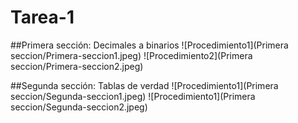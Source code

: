 # Tarea-1
##Primera sección: Decimales a binarios
![Procedimiento1](Primera seccion/Primera-seccion1.jpeg)
![Procedimiento2](Primera seccion/Primera-seccion2.jpeg)

##Segunda sección: Tablas de verdad
![Procedimiento1](Primera seccion/Segunda-seccion1.jpeg)
![Procedimiento1](Primera seccion/Segunda-seccion2.jpeg)


